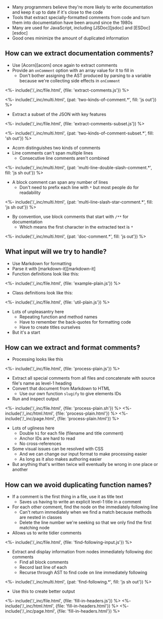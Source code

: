 ---
---

-   Many programmers believe they're more likely to write documentation and keep it up to date
    if it's close to the code
-   Tools that extract specially-formatted comments from code and turn them into documentation
    have been around since the 1980s
-   Many are used for JavaScript, including [JSDoc][jsdoc] and [ESDoc][esdoc]
-   Good ones minimize the amount of duplicated information

## How can we extract documentation comments?

-   Use [Acorn][acorn] once again to extract comments
-   Provide an `onComment` option with an array value for it to fill in
    -   Don't bother assigning the AST produced by parsing to a variable because we're collecting side effects in `onComment`

<%- include('/_inc/file.html', {file: 'extract-comments.js'}) %>

<%- include('/_inc/multi.html', {pat: 'two-kinds-of-comment.*', fill: 'js out'}) %>

-   Extract a subset of the JSON with key features

<%- include('/_inc/file.html', {file: 'extract-comments-subset.js'}) %>

<%- include('/_inc/multi.html', {pat: 'two-kinds-of-comment-subset.*', fill: 'sh out'}) %>

-   Acorn distinguishes two kinds of comments
-   <g key="line_comment">Line comments</g> can't span multiple lines
    -   Consecutive line comments aren't combined

<%- include('/_inc/multi.html', {pat: 'multi-line-double-slash-comment.*', fill: 'js sh out'}) %>

-   A <g key="block_comment">block comment</g> can span any number of lines
    -   Don't need to prefix each line with `*` but most people do for readability

<%- include('/_inc/multi.html', {pat: 'multi-line-slash-star-comment.*', fill: 'js sh out'}) %>

-   By convention, use block comments that start with `/**` for documentation
    -   Which means the first character in the extracted text is `*`

<%- include('/_inc/multi.html', {pat: 'doc-comment.*', fill: 'js out'}) %>

## What input will we try to handle?

-   Use <g key="markdown">Markdown</g> for formatting
-   Parse it with [markdown-it][markdown-it]
-   Function definitions look like this:

<%- include('/_inc/file.html', {file: 'example-plain.js'}) %>

-   Class definitions look like this:

<%- include('/_inc/file.html', {file: 'util-plain.js'}) %>

-   Lots of unpleasantry here
    -   Repeating function and method names
    -   Have to remember the back-quotes for formatting code
    -   Have to create titles ourselves
-   But it's a start

## How can we extract and format comments?

-   Processing looks like this

<%- include('/_inc/file.html', {file: 'process-plain.js'}) %>

-   Extract all special comments from all files and concatenate
    with source file's name as level-1 heading
-   Convert that document from Markdown to HTML
    -   Use our own function `slugify` to give elements IDs
-   Run and inspect output

<%- include('/_inc/file.html', {file: 'process-plain.sh'}) %>
<%- include('/_inc/html.html', {file: 'process-plain.html'}) %>
<%- include('/_inc/page.html', {file: 'process-plain.html'}) %>

-   Lots of ugliness here
    -   Double `h1` for each file (filename and title comment)
    -   Anchor IDs are hard to read
    -   No cross-references
-   Some visual issues can be resolved with CSS
    -   And we can change our input format to make processing easier
    -   As long as it also makes authoring easier
-   But anything that's written twice will eventually be wrong in one place or another

## How can we avoid duplicating function names?

-   If a comment is the first thing in a file, use it as title text
    -   Saves us having to write an explicit level-1 title in a comment
-   For each other comment, find the node on the immediately following line
    -   Can't return immediately when we find a match because methods are nested in classes
    -   Delete the line number we're seeking so that we only find the first matching node
-   Allows us to write tidier comments

<%- include('/_inc/file.html', {file: 'find-following-input.js'}) %>

-   Extract and display information from nodes immediately following doc comments
    -   Find all block comments
    -   Record last line of each
    -   Recurse through AST to find code on line immediately following

<%- include('/_inc/multi.html', {pat: 'find-following.*', fill: 'js sh out'}) %>

-   Use this to create better output

<%- include('/_inc/file.html', {file: 'fill-in-headers.js'}) %>
<%- include('/_inc/html.html', {file: 'fill-in-headers.html'}) %>
<%- include('/_inc/page.html', {file: 'fill-in-headers.html'}) %>
